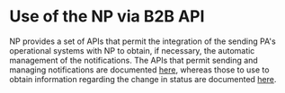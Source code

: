# Use of the NP via B2B API

NP provides a set of APIs that permit the integration of the sending PA's operational systems with NP to obtain, if necessary, the automatic management of the notifications. The APIs that permit sending and managing notifications are documented [here](https://petstore.swagger.io/?url=https://raw.githubusercontent.com/pagopa/pn-delivery/develop/docs/openapi/api-external-b2b-pa-v1.yaml), whereas those to use to obtain information regarding the change in status are documented [here](https://petstore.swagger.io/?url=https://raw.githubusercontent.com/pagopa/pn-delivery-push/develop/docs/openapi/api-external-b2b-webhook-v1.yaml).
